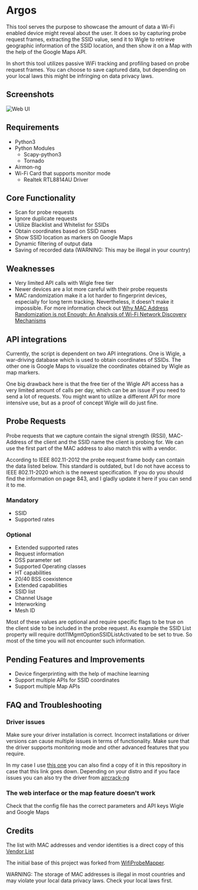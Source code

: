 # Argos

This tool serves the purpose to showcase the amount of data a Wi-Fi enabled device might reveal about the user. It does so by capturing probe request frames, extracting the SSID value, send it to Wigle to retrieve geographic information of the SSID location, and then show it on a Map with the help of the Google Maps API.

In short this tool utilizes passive WiFi tracking and profiling based on probe request frames. You can choose to save captured data, but depending on your local laws this might be infringing on data privacy laws.

## Screenshots

![Web UI](https://github.com/mh37/Argos/Reports/Pictures/argos-webUI.png?raw=true)

## Requirements

- Python3
- Python Modules
  - Scapy-python3
  - Tornado
- Airmon-ng
- Wi-Fi Card that supports monitor mode
  - Realtek RTL8814AU Driver

## Core Functionality

- Scan for probe requests
- Ignore duplicate requests
- Utilize Blacklist and Whitelist for SSIDs
- Obtain coordinates based on SSID names
- Show SSID location as markers on Google Maps
- Dynamic filtering of output data
- Saving of recorded data (WARNING: This may be illegal in your country)

## Weaknesses

- Very limited API calls with Wigle free tier
- Newer devices are a lot more careful with their probe requests
- MAC randomization make it a lot harder to fingerprint devices, especially for long term tracking. Nevertheless, it doesn't make it impossible. For more information check out [Why MAC Address Randomization is not Enough:
  An Analysis of Wi-Fi Network Discovery Mechanisms](https://papers.mathyvanhoef.com/asiaccs2016.pdfhttps:/)

## API integrations

Currently, the script is dependent on two API integrations. One is Wigle, a war-driving database which is used to obtain coordinates of SSIDs. The other one is Google Maps to visualize the coordinates obtained by Wigle as map markers.

One big drawback here is that the free tier of the Wigle API access has a very limited amount of calls per day, which can be an issue if you need to send a lot of requests. You might want to utilize a different API for more intensive use, but as a proof of concept Wigle will do just fine.

## Probe Requests

Probe requests that we capture contain the signal strength (RSSI), MAC-Address of the client and the SSID name the client is probing for. We can use the first part of the MAC address to also match this with a vendor.

According to IEEE 802.11-2012 the probe request frame body can contain the data listed below. This standard is outdated, but I do not have access to IEEE 802.11-2020 which is the newest specification. If you do you should find the information on page 843, and I gladly update it here if you can send it to me. 

### Mandatory
- SSID
- Supported rates
### Optional
- Extended supported rates 
- Request information
- DSS parameter set
- Supported Operating classes
- HT capabilities
- 20/40 BSS coexistence
- Extended capabilities
- SSID list 
- Channel Usage
- Interworking
- Mesh ID

Most of these values are optional and require specific flags to be true on the client side to be included in the probe request. As example the SSID List property will require dot11MgmtOptionSSIDListActivated to be set to true. So most of the time you will not encounter such information.

## Pending Features and Improvements
- Device fingerprinting with the help of machine learning
- Support multiple APIs for SSID coordinates 
- Support multiple Map APIs
## FAQ and Troubleshooting

### Driver issues

Make sure your driver installation is correct. Incorrect installations or driver versions can cause multiple issues in terms of functionality. Make sure that the driver supports monitoring mode and other advanced features that you require.

In my case I use [this one](https://gitlab.com/kalilinux/packages/realtek-rtl8814au-dkms) you can also find a copy of it in this repository in case that this link goes down. Depending on your distro and if you face issues you can also try the driver from [aircrack-ng](https://github.com/aircrack-ng/rtl8812au)

### The web interface or the map feature doesn't work

Check that the config file has the correct parameters and API keys Wigle and Google Maps

## Credits

The list with MAC addresses and vendor identities is a direct copy of this [Vendor List](https://gist.github.com/aallan/b4bb86db86079509e6159810ae9bd3e4)

The initial base of this project was forked from [WifiProbeMapper](https://github.com/smythtech/WifiProbeMapperhttps:/).

WARNING: The storage of MAC addresses is illegal in most countries and may violate your local data privacy laws. Check your local laws first.

